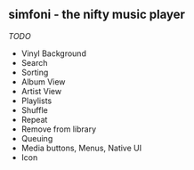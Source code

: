 ## simfoni - the nifty music player

_TODO_
- Vinyl Background
- Search
- Sorting
- Album View
- Artist View
- Playlists
- Shuffle
- Repeat
- Remove from library
- Queuing
- Media buttons, Menus, Native UI
- Icon
